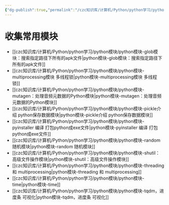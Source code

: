 ```yaml
---
{"dg-publish":true,"permalink":"/czc知识库/计算机/Python/python学习/python模块/python模块/","dgPassFrontmatter":true,"created":"2024-12-08T23:13:22.268+08:00","updated":"2024-12-10T18:55:26.394+08:00"}
---
```



# 收集常用模块


- [[czc知识库/计算机/Python/python学习/python模块/python模块-glob模块：搜索指定路径下所有的apk文件\|python模块-glob模块：搜索指定路径下所有的apk文件]]
- [[czc知识库/计算机/Python/python学习/python模块/python模块-multiprocessing模块  多线程锁\|python模块-multiprocessing模块  多线程锁]]
- [[czc知识库/计算机/Python/python学习/python模块/python模块-mutagen：处理音频元数据的Python模块\|python模块-mutagen：处理音频元数据的Python模块]]
- [[czc知识库/计算机/Python/python学习/python模块/python模块-pickle介绍 python保存数据模块\|python模块-pickle介绍 python保存数据模块]]
- [[czc知识库/计算机/Python/python学习/python模块/python模块-pyinstaller 编译 打包python成exe文件\|python模块-pyinstaller 编译 打包python成exe文件]]
- [[czc知识库/计算机/Python/python学习/python模块/python模块-random 随机模块\|python模块-random 随机模块]]
- [[czc知识库/计算机/Python/python学习/python模块/python模块-shutil：高级文件操作模块\|python模块-shutil：高级文件操作模块]]
- [[czc知识库/计算机/Python/python学习/python模块/python模块-threading 和 multiprocessing\|python模块-threading 和 multiprocessing]]
- [[czc知识库/计算机/Python/python学习/python模块/python模块-time\|python模块-time]]
- [[czc知识库/计算机/Python/python学习/python模块/python模块-tqdm，进度条 可视化\|python模块-tqdm，进度条 可视化]]

